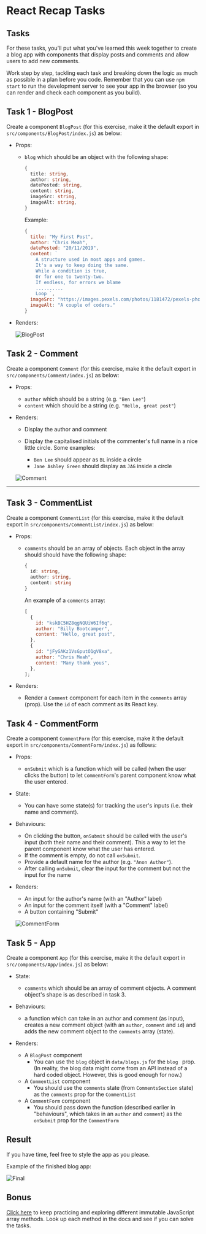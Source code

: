 # React Recap Tasks

## Tasks

For these tasks, you'll put what you've learned this week together to create a blog app with components that display posts and comments and allow users to add new comments.

Work step by step, tackling each task and breaking down the logic as much as possible in a plan before you code. Remember that you can use `npm start` to run the development server to see your app in the browser (so you can render and check each component as you build).

## Task 1 - BlogPost

Create a component `BlogPost` (for this exercise, make it the default export in `src/components/BlogPost/index.js`) as below:

- Props:

  - `blog` which should be an object with the following shape:

    ```ts
    {
      title: string,
      author: string,
      datePosted: string,
      content: string,
      imageSrc: string,
      imageAlt: string,
    }
    ```

    Example:

    ```js
    {
      title: "My First Post",
      author: "Chris Meah",
      datePosted: "20/11/2019",
      content: `
        A structure used in most apps and games.
        It's a way to keep doing the same.
        While a condition is true,
        Or for one to twenty-two.
        If endless, for errors we blame
        ..........
        Loop `,
      imageSrc: "https://images.pexels.com/photos/1181472/pexels-photo-1181472.jpeg?auto=compress&cs=tinysrgb&dpr=2&h=750&w=1260",
      imageAlt: "A couple of coders."
    }
    ```

- Renders:

  ![BlogPost](BlogPost.png)

## Task 2 - Comment

Create a component `Comment` (for this exercise, make it the default export in `src/components/Comment/index.js`) as below:

- Props:

  - `author` which should be a string (e.g. `"Ben Lee"`)
  - `content` which should be a string (e.g. `"Hello, great post"`)

- Renders:

  - Display the author and comment
  - Display the capitalised initials of the commenter's full name in a nice little circle. Some examples:

    - `Ben Lee` should appear as `BL` inside a circle
    - `Jane Ashley Green` should display as `JAG` inside a circle

  ![Comment](Comment.png)

---

## Task 3 - CommentList

Create a component `CommentList` (for this exercise, make it the default export in `src/components/CommentList/index.js`) as below:

- Props:

  - `comments` should be an array of objects. Each object in the array should should have the following shape:

    ```ts
    {
      id: string,
      author: string,
      content: string
    }
    ```

    An example of a `comments` array:

    ```js
    [
      {
        id: "kskBC5HZ8qgNQUiW6If6q",
        author: "Billy Bootcamper",
        content: "Hello, great post",
      },
      {
        id: "jFyGAKz1VsGputO1gV8xa",
        author: "Chris Meah",
        content: "Many thank yous",
      },
    ];
    ```

- Renders:
  - Render a `Comment` component for each item in the `comments` array (prop). Use the `id` of each comment as its React key.

## Task 4 - CommentForm

Create a component `CommentForm` (for this exercise, make it the default export in `src/components/CommentForm/index.js`) as follows:

- Props:

  - `onSubmit` which is a function which will be called (when the user clicks the button) to let `CommentForm`'s parent component know what the user entered.

- State:

  - You can have some state(s) for tracking the user's inputs (i.e. their name and comment).

- Behaviours:

  - On clicking the button, `onSubmit` should be called with the user's input (both their name and their comment). This a way to let the parent component know what the user has entered.
  - If the comment is empty, do not call `onSubmit`.
  - Provide a default name for the author (e.g. `"Anon Author"`).
  - After calling `onSubmit`, clear the input for the comment but not the input for the name

- Renders:

  - An input for the author's name (with an "Author" label)
  - An input for the comment itself (with a "Comment" label)
  - A button containing "Submit"

  ![CommentForm](CommentForm.png)

## Task 5 - App

Create a component `App` (for this exercise, make it the default export in `src/components/App/index.js`) as below:

- State:

  - `comments` which should be an array of comment objects. A comment object's shape is as described in task 3.

- Behaviours:

  - a function which can take in an author and comment (as input), creates a new comment object (with an `author`, `comment` and `id`) and adds the new comment object to the `comments` array (state).

- Renders:

  - A `BlogPost` component
    - You can use the `blog` object in `data/blogs.js` for the `blog ` prop. (In reality, the blog data might come from an API instead of a hard coded object. However, this is good enough for now.)
  - A `CommentList` component
    - You should use the `comments` state (from `CommentsSection` state) as the `comments` prop for the `CommentList`
  - A `CommentForm` component
    - You should pass down the function (described earlier in "behaviours", which takes in an `author` and `comment`) as the `onSubmit` prop for the `CommentForm`

## Result

If you have time, feel free to style the app as you please.

Example of the finished blog app:

![Final](Final.png)

## Bonus

[Click here](https://classroom.github.com/a/kkbLB2Oh) to keep practicing and exploring different immutable JavaScript array methods. Look up each method in the docs and see if you can solve the tasks.
